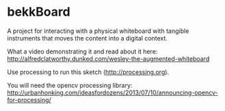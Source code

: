 # bekkBoard
A project for interacting with a physical whiteboard with tangible instruments
that moves the content into a digital context.

What a video demonstrating it and read about it here:
http://alfredclatworthy.dunked.com/wesley-the-augmented-whiteboard


Use processing to run this sketch (http://processing.org).

You will need the opencv processing library:
http://urbanhonking.com/ideasfordozens/2013/07/10/announcing-opencv-for-processing/